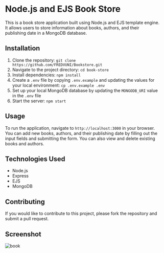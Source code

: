 # Node.js and EJS Book Store

This is a book store application built using Node.js and EJS template engine. It allows users to store information about books, authors, and their publishing date in a MongoDB database.

## Installation

1. Clone the repository: `git clone https://github.com/FREDVUNI/Bookstore.git`
2. Navigate to the project directory: `cd book-store`
3. Install dependencies: `npm install`
4. Create a `.env` file by copying `.env.example` and updating the values for your local environment: `cp .env.example .env`
5. Set up your local MongoDB database by updating the `MONGODB_URI` value in the `.env` file
6. Start the server: `npm start`

## Usage

To run the application, navigate to `http://localhost:3000` in your browser. You can add new books, authors, and their publishing date by filling out the input fields and submitting the form. You can also view and delete existing books and authors.

## Technologies Used

- Node.js
- Express
- EJS
- MongoDB

## Contributing

If you would like to contribute to this project, please fork the repository and submit a pull request. 

## Screenshot

![book](https://user-images.githubusercontent.com/41730664/212620432-8653d431-8ae4-435e-869f-02ed4b18d252.png)
